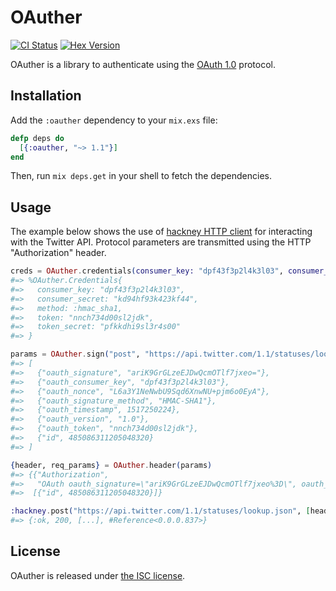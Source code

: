 # OAuther

[![CI Status](https://github.com/lexmag/oauther/workflows/CI/badge.svg)](https://github.com/lexmag/oauther/actions/workflows/ci.yml)
[![Hex Version](https://img.shields.io/hexpm/v/oauther.svg)](https://hex.pm/packages/oauther)

OAuther is a library to authenticate using the [OAuth 1.0](http://tools.ietf.org/html/rfc5849) protocol.

## Installation

Add the `:oauther` dependency to your `mix.exs` file:

```elixir
defp deps do
  [{:oauther, "~> 1.1"}]
end
```

Then, run `mix deps.get` in your shell to fetch the dependencies.

## Usage

The example below shows the use of [hackney HTTP client](https://github.com/benoitc/hackney)
for interacting with the Twitter API.
Protocol parameters are transmitted using the HTTP "Authorization" header.

```elixir
creds = OAuther.credentials(consumer_key: "dpf43f3p2l4k3l03", consumer_secret: "kd94hf93k423kf44", token: "nnch734d00sl2jdk", token_secret: "pfkkdhi9sl3r4s00")
#=> %OAuther.Credentials{
#=>   consumer_key: "dpf43f3p2l4k3l03",
#=>   consumer_secret: "kd94hf93k423kf44",
#=>   method: :hmac_sha1,
#=>   token: "nnch734d00sl2jdk",
#=>   token_secret: "pfkkdhi9sl3r4s00"
#=> }

params = OAuther.sign("post", "https://api.twitter.com/1.1/statuses/lookup.json", [{"id", 485086311205048320}], creds)
#=> [
#=>   {"oauth_signature", "ariK9GrGLzeEJDwQcmOTlf7jxeo="},
#=>   {"oauth_consumer_key", "dpf43f3p2l4k3l03"},
#=>   {"oauth_nonce", "L6a3Y1NeNwbU9Sqd6XnwNU+pjm6o0EyA"},
#=>   {"oauth_signature_method", "HMAC-SHA1"},
#=>   {"oauth_timestamp", 1517250224},
#=>   {"oauth_version", "1.0"},
#=>   {"oauth_token", "nnch734d00sl2jdk"},
#=>   {"id", 485086311205048320}
#=> ]

{header, req_params} = OAuther.header(params)
#=> {{"Authorization",
#=>   "OAuth oauth_signature=\"ariK9GrGLzeEJDwQcmOTlf7jxeo%3D\", oauth_consumer_key=\"dpf43f3p2l4k3l03\", oauth_nonce=\"L6a3Y1NeNwbU9Sqd6XnwNU%2Bpjm6o0EyA\", oauth_signature_method=\"HMAC-SHA1\", oauth_timestamp=\"1517250224\", oauth_version=\"1.0\", oauth_token=\"nnch734d00sl2jdk\""},
#=>  [{"id", 485086311205048320}]}

:hackney.post("https://api.twitter.com/1.1/statuses/lookup.json", [header], {:form, req_params})
#=> {:ok, 200, [...], #Reference<0.0.0.837>}
```

## License

OAuther is released under [the ISC license](LICENSE).

